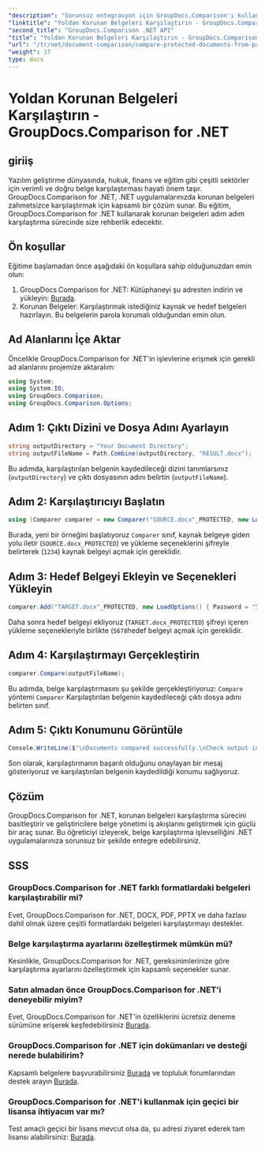 ```yaml
---
"description": "Sorunsuz entegrasyon için GroupDocs.Comparison'ı kullanarak .NET'te korunan belgeleri zahmetsizce karşılaştırın. Belge yönetimi iş akışınızı geliştirin."
"linktitle": "Yoldan Korunan Belgeleri Karşılaştırın - GroupDocs.Comparison for .NET"
"second_title": "GroupDocs.Comparison .NET API"
"title": "Yoldan Korunan Belgeleri Karşılaştırın - GroupDocs.Comparison for .NET"
"url": "/tr/net/document-comparison/compare-protected-documents-from-path/"
"weight": 17
type: docs
---
```

# Yoldan Korunan Belgeleri Karşılaştırın - GroupDocs.Comparison for .NET

## giriiş
Yazılım geliştirme dünyasında, hukuk, finans ve eğitim gibi çeşitli sektörler için verimli ve doğru belge karşılaştırması hayati önem taşır. GroupDocs.Comparison for .NET, .NET uygulamalarınızda korunan belgeleri zahmetsizce karşılaştırmak için kapsamlı bir çözüm sunar. Bu eğitim, GroupDocs.Comparison for .NET kullanarak korunan belgeleri adım adım karşılaştırma sürecinde size rehberlik edecektir.
## Ön koşullar
Eğitime başlamadan önce aşağıdaki ön koşullara sahip olduğunuzdan emin olun:
1. GroupDocs.Comparison for .NET: Kütüphaneyi şu adresten indirin ve yükleyin: [Burada](https://releases.groupdocs.com/comparison/net/).
2. Korunan Belgeler: Karşılaştırmak istediğiniz kaynak ve hedef belgeleri hazırlayın. Bu belgelerin parola korumalı olduğundan emin olun.

## Ad Alanlarını İçe Aktar
Öncelikle GroupDocs.Comparison for .NET'in işlevlerine erişmek için gerekli ad alanlarını projemize aktaralım:
```csharp
using System;
using System.IO;
using GroupDocs.Comparison;
using GroupDocs.Comparison.Options;
```

## Adım 1: Çıktı Dizini ve Dosya Adını Ayarlayın
```csharp
string outputDirectory = "Your Document Directory";
string outputFileName = Path.Combine(outputDirectory, "RESULT.docx");
```
Bu adımda, karşılaştırılan belgenin kaydedileceği dizini tanımlarsınız (`outputDirectory`) ve çıktı dosyasının adını belirtin (`outputFileName`).
## Adım 2: Karşılaştırıcıyı Başlatın
```csharp
using (Comparer comparer = new Comparer("SOURCE.docx"_PROTECTED, new LoadOptions(){ Password = "1234" }))
```
Burada, yeni bir örneğini başlatıyoruz `Comparer` sınıf, kaynak belgeye giden yolu iletir (`SOURCE.docx_PROTECTED`) ve yükleme seçeneklerini şifreyle belirterek (`1234`) kaynak belgeyi açmak için gereklidir.
## Adım 3: Hedef Belgeyi Ekleyin ve Seçenekleri Yükleyin
```csharp
comparer.Add("TARGET.docx"_PROTECTED, new LoadOptions() { Password = "5678" });
```
Daha sonra hedef belgeyi ekliyoruz (`TARGET.docx_PROTECTED`) şifreyi içeren yükleme seçenekleriyle birlikte (`5678`hedef belgeyi açmak için gereklidir.
## Adım 4: Karşılaştırmayı Gerçekleştirin
```csharp
comparer.Compare(outputFileName);
```
Bu adımda, belge karşılaştırmasını şu şekilde gerçekleştiriyoruz: `Compare` yöntemi `Comparer` Karşılaştırılan belgenin kaydedileceği çıktı dosya adını belirten sınıf.
## Adım 5: Çıktı Konumunu Görüntüle
```csharp
Console.WriteLine($"\nDocuments compared successfully.\nCheck output in {Directory.GetCurrentDirectory()}.");
```
Son olarak, karşılaştırmanın başarılı olduğunu onaylayan bir mesaj gösteriyoruz ve karşılaştırılan belgenin kaydedildiği konumu sağlıyoruz.

## Çözüm
GroupDocs.Comparison for .NET, korunan belgeleri karşılaştırma sürecini basitleştirir ve geliştiricilere belge yönetimi iş akışlarını geliştirmek için güçlü bir araç sunar. Bu öğreticiyi izleyerek, belge karşılaştırma işlevselliğini .NET uygulamalarınıza sorunsuz bir şekilde entegre edebilirsiniz.
## SSS
### GroupDocs.Comparison for .NET farklı formatlardaki belgeleri karşılaştırabilir mi?
Evet, GroupDocs.Comparison for .NET, DOCX, PDF, PPTX ve daha fazlası dahil olmak üzere çeşitli formatlardaki belgeleri karşılaştırmayı destekler.
### Belge karşılaştırma ayarlarını özelleştirmek mümkün mü?
Kesinlikle, GroupDocs.Comparison for .NET, gereksinimlerinize göre karşılaştırma ayarlarını özelleştirmek için kapsamlı seçenekler sunar.
### Satın almadan önce GroupDocs.Comparison for .NET'i deneyebilir miyim?
Evet, GroupDocs.Comparison for .NET'in özelliklerini ücretsiz deneme sürümüne erişerek keşfedebilirsiniz [Burada](https://releases.groupdocs.com/).
### GroupDocs.Comparison for .NET için dokümanları ve desteği nerede bulabilirim?
Kapsamlı belgelere başvurabilirsiniz [Burada](https://tutorials.groupdocs.com/comparison/net/) ve topluluk forumlarından destek arayın [Burada](https://forum.groupdocs.com/c/comparison/12).
### GroupDocs.Comparison for .NET'i kullanmak için geçici bir lisansa ihtiyacım var mı?
Test amaçlı geçici bir lisans mevcut olsa da, şu adresi ziyaret ederek tam lisansı alabilirsiniz: [Burada](https://purchase.groupdocs.com/buy).